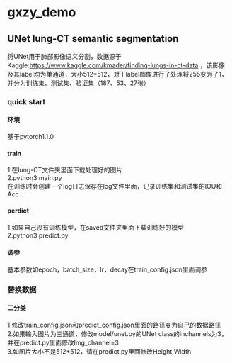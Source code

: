 # gxzy_demo

## UNet lung-CT semantic segmentation
将UNet用于肺部影像语义分割，数据源于Kaggle:https://www.kaggle.com/kmader/finding-lungs-in-ct-data ，该影像及其label均为单通道，大小512*512，对于label图像进行了处理将255变为了1，并分为训练集、测试集、验证集（187、53、27张）

### quick start
#### 环境
基于pytorch1.1.0
#### train
1.在lung-CT文件夹里面下载处理好的图片  
2.python3 main.py  
在训练时会创建一个log日志保存在log文件里面，记录训练集和测试集的IOU和Acc
#### perdict
1.如果自己没有训练模型，在saved文件夹里面下载训练好的模型  
2.python3 predict.py
#### 调参
基本参数如epoch，batch_size，lr，decay在train_config.json里面调参
### 替换数据
#### 二分类
1.修改train_config.json和predict_config.json里面的路径变为自己的数据路径  
2.如果输入图片为三通道，修改model/unet.py的UNet class的inchannels为3，并在predict.py里面修改Img_channel=3  
3.如图片大小不是512*512，请在predict.py里面修改Height,Width  
